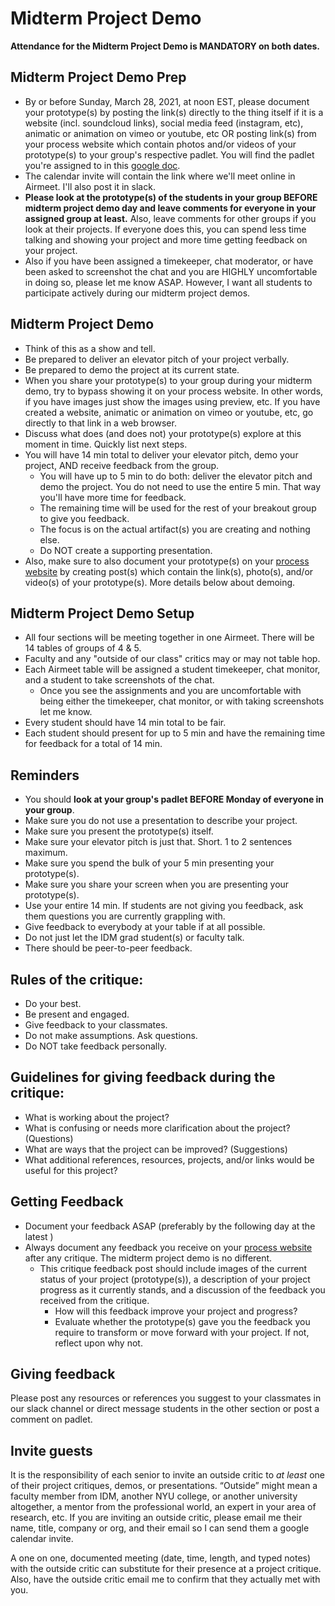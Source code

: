 # Midterm Project Demo

**Attendance for the Midterm Project Demo is MANDATORY on both dates.**

## **Midterm Project Demo Prep**

* By or before Sunday, March 28, 2021, at noon EST, please document your prototype\(s\) by posting the link\(s\) directly to the thing itself if it is a website \(incl. soundcloud links\), social media feed \(instagram, etc\), animatic or animation on vimeo or youtube, etc OR  posting link\(s\) from your process website which contain photos and/or videos of your prototype\(s\) to your group's respective padlet. You will find the padlet you're assigned to in this [google doc](https://docs.google.com/document/d/1nx6sCKFbDKpJ-pLjxW8kxPVdncsN0axpombmY8k875g/edit?usp=sharing).
* The calendar invite will contain the link where we'll meet online in Airmeet. I'll also post it in slack.
* **Please look at the prototype\(s\) of the students in your group BEFORE midterm project demo day and leave comments for everyone in your assigned group at least.** Also, leave comments for other groups if you look at their projects. If everyone does this, you can spend less time talking and showing your project and more time getting feedback on your project.
* Also if you have been assigned a timekeeper, chat moderator, or have been asked to screenshot the chat and you are HIGHLY uncomfortable in doing so, please let me know ASAP. However, I want all students to participate actively during our midterm project demos.

## **Midterm Project Demo**

* Think of this as a show and tell.
* Be prepared to deliver an elevator pitch of your project verbally. 
* Be prepared to demo the project at its current state. 
* When you share your prototype\(s\) to your group during your midterm demo, try to bypass showing it on your process website. In other words, if you have images just show the images using preview, etc. If you have created a website, animatic or animation on vimeo or youtube, etc, go directly to that link in a web browser.
* Discuss what does \(and does not\) your prototype\(s\) explore at this moment in time. Quickly list next steps.
* You will have 14 min total to deliver your elevator pitch, demo your project, AND receive feedback from the group.
  * You will have up to 5 min to do both: deliver the elevator pitch and demo the project. You do not need to use the entire 5 min. That way you'll have more time for feedback.
  * The remaining time will be used for the rest of your breakout group to give you feedback.
  * The focus is on the actual artifact\(s\) you are creating and nothing else.
  * Do NOT create a supporting presentation.
* Also, make sure to also document your prototype\(s\) on your [process website](../website.md) by creating post\(s\) which contain the link\(s\), photo\(s\), and/or video\(s\) of your prototype\(s\). More details below about demoing.

## **Midterm Project Demo Setup**

* All four sections will be meeting together in one Airmeet. There will be 14 tables of groups of 4 & 5.
* Faculty and any "outside of our class" critics may or may not table hop.
* Each Airmeet table will be assigned a student timekeeper, chat monitor, and a student to take screenshots of the chat.
  * Once you see the assignments and you are uncomfortable with being either the timekeeper, chat monitor, or with taking screenshots let me know.
* Every student should have 14 min total to be fair. 
* Each student should present for up to 5 min and have the remaining time for feedback for a total of 14 min.

## Reminders

* You should **look at your group's padlet BEFORE Monday of everyone in your group**. 
* Make sure you do not use a presentation to describe your project.
* Make sure you present the prototype\(s\) itself.
* Make sure your elevator pitch is just that. Short. 1 to 2 sentences maximum.
* Make sure you spend the bulk of your 5 min presenting your prototype\(s\).
* Make sure you share your screen when you are presenting your prototype\(s\).
* Use your entire 14 min. If students are not giving you feedback, ask them questions you are currently grappling with.
* Give feedback to everybody at your table if at all possible.
* Do not just let the IDM grad student\(s\) or faculty talk.
* There should be peer-to-peer feedback.

## **Rules of the critique:**

* Do your best.
* Be present and engaged.
* Give feedback to your classmates. 
* Do not make assumptions. Ask questions.
* Do NOT take feedback personally.

## **Guidelines for giving feedback during the critique:**

* What is working about the project?
* What is confusing or needs more clarification about the project? \(Questions\)
* What are ways that the project can be improved? \(Suggestions\)
* What additional references, resources, projects, and/or links would be useful for this project?

## Getting Feedback

* Document your feedback ASAP \(preferably by the following day at the latest \)
* Always document any feedback you receive on your [process website](../website.md) after any critique. The midterm project demo is no different. 
  * This critique feedback post should include images of the current status of your project \(prototype\(s\)\), a description of your project progress as it currently stands, and a discussion of the feedback you received from the critique.
    * How will this feedback improve your project and progress?
    * Evaluate whether the prototype\(s\) gave you the feedback you require to transform or move forward with your project. If not, reflect upon why not.

## **Giving feedback**

Please post any resources or references you suggest to your classmates in our slack channel or direct message students in the other section or post a comment on padlet.

## Invite guests

It is the responsibility of each senior to invite an outside critic to _at least_ one of their project critiques, demos, or presentations. “Outside” might mean a faculty member from IDM, another NYU college, or another university altogether, a mentor from the professional world, an expert in your area of research, etc. If you are inviting an outside critic, please email me their name, title, company or org, and their email so I can send them a google calendar invite.

A one on one, documented meeting \(date, time, length, and typed notes\) with the outside critic can substitute for their presence at a project critique. Also, have the outside critic email me to confirm that they actually met with you.

